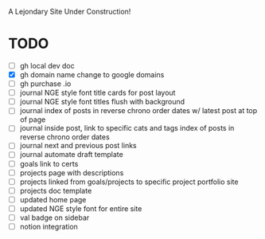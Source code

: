 A Lejondary Site Under Construction!

# **TODO**

- [ ] gh local dev doc
- [x] gh domain name change to google domains
- [ ] gh purchase .io
- [ ] journal NGE style font title cards for post layout
- [ ] journal NGE style font titles flush with background
- [ ] journal index of posts in reverse chrono order dates w/ latest post at top of page
- [ ] journal inside post, link to specific cats and tags index of posts in reverse chrono order dates
- [ ] journal next and previous post links
- [ ] journal automate draft template
- [ ] goals link to certs
- [ ] projects page with descriptions
- [ ] projects linked from goals/projects to specific project portfolio site
- [ ] projects doc template
- [ ] updated home page
- [ ] updated NGE style font for entire site
- [ ] val badge on sidebar
- [ ] notion integration
